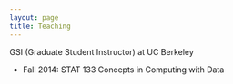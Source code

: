 ```yaml
---
layout: page
title: Teaching
---
```


GSI (Graduate Student Instructor) at UC Berkeley

* Fall 2014: STAT 133 Concepts in Computing with Data

